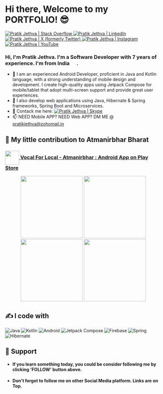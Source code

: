 # Hi there, Welcome to my PORTFOLIO! 😎

<a href="https://stackoverflow.com/users/13732318/pratik-jethva">
  <img alt="Pratik Jethva | Stack Overflow" src="https://img.shields.io/badge/-StackOverflow-222426?style=flat&logo=stack-overflow&logoColor=white" />
</a>
<a href="https://www.linkedin.com/in/phjethva">
  <img alt="Pratik Jethva | LinkedIn" src="https://img.shields.io/badge/-LinkedIn-222426?style=flat&logo=linkedin&logoColor=white" />
</a>
<a href="https://twitter.com/PratikJethva">
  <img alt="Pratik Jethva | X (formerly Twitter)" src="https://img.shields.io/badge/-X (formerly Twitter)-222426?style=flat&logo=twitter&logoColor=white" />
</a>
<a href="https://www.instagram.com/pratikjethva">
  <img alt="Pratik Jethva | Instagram" src="https://img.shields.io/badge/-Instagram-222426?style=flat&logo=instagram&logoColor=white" />
</a>
<a href="https://www.youtube.com/@potterthecoder">
  <img alt="Pratik Jethva | YouTube" src="https://img.shields.io/badge/-YouTube-222426?style=flat&logo=youtube&logoColor=white" />
</a>

<br/>

### Hi, I'm **Pratik Jethva**. I'm a Software Developer with 7 years of experience. I'm from <b>India</b> <img src="https://cdn-icons-png.flaticon.com/24/321/321238.png" width="15"/> .

- 🌱 I am an experienced Android Developer, proficient in Java and Kotlin language, with a strong understanding of mobile design and development. I create high-quality apps using Jetpack Compose for mobile/tablet that adopt multi-screen support and provide great user experiences.
- 🔭 I also develop web applications using Java, Hibernate & Spring frameworks, Spring Boot and Microservices.
- 💬 Contack me here: <a href="skype:phjethva?chat"><img alt="Pratik Jethva | Skype" src="https://img.shields.io/badge/-@phjethva-00aff0?style=flat&logo=skype&logoColor=white" /></a>
- 📫 NEED Mobile APP? NEED Web APP? DM ME @ pratikjethva@zohomail.in

## 🙏 My little contribution to **Atmanirbhar Bharat**

<h3><a href="https://play.google.com/store/apps/details?id=io.pjetapps.vocalforlocalindia" target="_blank"> <img src="https://play-lh.googleusercontent.com/7gJP3lWo2dZppI-3kYSOm5mOL0AH2uO7JhvXCnESZkyLAEg4nIdUhyPcfRKEz6c4czA=s180-rw" width="45" style="vertical-align: middle"/> Vocal For Local - Atmanirbhar : Android App on Play Store</a></h3>

<p align="center">
  <img src="https://raw.githubusercontent.com/phjethva/assets/master/images/playstoreapps/vocalforlocalindia/vocalforlocalindia_ss_01.JPEG" width="200"/>
  <img src="https://raw.githubusercontent.com/phjethva/assets/master/images/playstoreapps/vocalforlocalindia/vocalforlocalindia_ss_02.JPEG" width="200"/>
  <img src="https://raw.githubusercontent.com/phjethva/assets/master/images/playstoreapps/vocalforlocalindia/vocalforlocalindia_ss_03.JPEG" width="200"/>
  <img src="https://raw.githubusercontent.com/phjethva/assets/master/images/playstoreapps/vocalforlocalindia/vocalforlocalindia_ss_04.JPEG" width="200"/>
</p>

## ✍️ I code with
<img alt="Java" src="https://img.shields.io/badge/-Java-5382a1?style=flat-square&logo=java&logoColor=white" /> <img alt="Kotlin" src="https://img.shields.io/badge/-Kotlin-f89820?style=flat-square&logo=kotlin&logoColor=white" /> <img alt="Android" src="https://img.shields.io/badge/-Android-3ddc84?style=flat-square&logo=android&logoColor=white" /> <img alt="Jetpack Compose" src="https://img.shields.io/badge/-Jetpack%20Compose-073042?style=flat-square&logo=jetpack-compose&logoColor=white" /> <img alt="Firebase" src="https://img.shields.io/badge/-Firebase-ffa611?style=flat-square&logo=firebase&logoColor=white" /> <img alt="Spring" src="https://img.shields.io/badge/-Spring-5b9e48?style=flat-square&logo=spring&logoColor=white" /> <img alt="Hibernate" src="https://img.shields.io/badge/-Hibernate-bcae79?style=flat-square&logo=hibernate&logoColor=white" />

## 🤝 Support
- <h4>If you learn something today, you could be consider following me by clicking 'FOLLOW' button above.</h4>
- <h4>Don't forget to follow me on other Social Media platform. Links are on Top.</h4>
